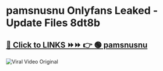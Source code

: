 
 # pamsnusnu Onlyfans Leaked - Update Files 8dt8b

## <h2><a href="https://clipsfans.com/pamsnusnu&ref=git">🔗 Click to LINKS ⏩⏩ 👉 🟢 pamsnusnu </a></h2>

<a href="https://clipsfans.com/pamsnusnu&ref=git" rel="nofollow" data-target="animated-image.originalLink"><img src="https://i.ibb.co.com/xMMVF88/686577567.gif" alt="Viral Video Original" style="max-width: 100%; display: inline-block;" data-target="animated-image.originalImage"></a>


